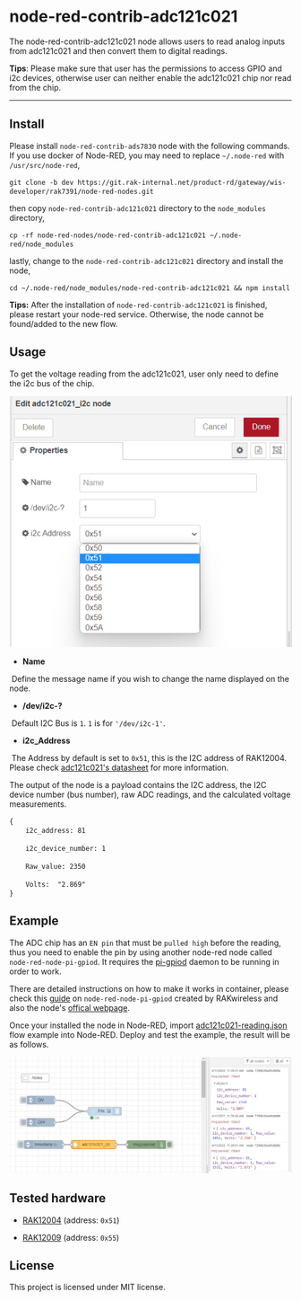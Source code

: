 # node-red-contrib-adc121c021

The node-red-contrib-adc121c021 node allows users to read analog inputs from adc121c021 and then convert them to digital readings. 

**Tips**: Please make sure that user has the permissions to access GPIO and i2c devices, otherwise user can neither enable the adc121c021 chip nor read from the chip. 

---

## Install

Please install `node-red-contrib-ads7830` node with the following commands. If you use docker of Node-RED, you may need to replace `~/.node-red` with `/usr/src/node-red`,

```
git clone -b dev https://git.rak-internal.net/product-rd/gateway/wis-developer/rak7391/node-red-nodes.git
```

then copy `node-red-contrib-adc121c021` directory  to  the `node_modules` directory,

```
cp -rf node-red-nodes/node-red-contrib-adc121c021 ~/.node-red/node_modules
```

lastly, change to the `node-red-contrib-adc121c021` directory and install the node, 

```
cd ~/.node-red/node_modules/node-red-contrib-adc121c021 && npm install
```

**Tips:**  After the installation of  `node-red-contrib-adc121c021`  is finished, please restart your node-red service.  Otherwise, the node cannot be found/added to the new flow.

## Usage

To get the voltage reading from the adc121c021, user only need to define the i2c bus of the chip. 

<img src="assets/adc121c021_i2c node.png" alt="adc121c021_i2c node configuration"/>

- **Name**

​		Define the message name if you wish to change the name displayed on the node.

- **/dev/i2c-?**

​		Default I2C Bus is `1`.  `1` is for `'/dev/i2c-1'`.

- **i2c_Address**

​		The Address by default is set to `0x51`, this is the I2C address of RAK12004. Please check [adc121c021's datasheet](https://www.ti.com/lit/ds/symlink/adc121c021.pdf?ts=1649592829477&ref_url=https%253A%252F%252Fwww.google.com%252F) for more information. 

The output of the node is a payload contains the I2C address, the I2C device number (bus number), raw ADC readings, and the calculated voltage measurements.

```
{
	i2c_address: 81

	i2c_device_number: 1

	Raw_value: 2350

	Volts:  "2.869"
}
```



## Example

The ADC chip has an `EN pin` that must be `pulled high` before the reading, thus you need to enable the pin by using another node-red node called `node-red-node-pi-gpiod`.  It requires the [pi-gpiod](http://abyz.me.uk/rpi/pigpio/index.html) daemon to be running in order to work.

There are detailed instructions on how to make it works in container, please check this [guide](https://git.rak-internal.net/product-rd/gateway/wis-developer/rak7391/wisblock-node-red/-/tree/dev/other/gpio/gpio-toggle-led) on `node-red-node-pi-gpiod` created by RAKwireless and also the node's [offical webpage](https://flows.nodered.org/node/node-red-node-pi-gpiod).

Once your installed the node in Node-RED,  import [adc121c021-reading.json](./examples/adc121c021-reading.json) flow example into Node-RED.  Deploy and test the example, the result will be as follows.

<img src="assets/node-output.png" alt="output of the adc121c021_i2c node configuration"/>



## Tested hardware

- [RAK12004](https://store.rakwireless.com/products/mq2-gas-sensor-module-rak12004) (address: `0x51`) 

- [RAK12009](https://store.rakwireless.com/products/wisblock-mq3-gas-sensor-rak12009) (address: `0x55`) 



## License

This project is licensed under MIT license.
